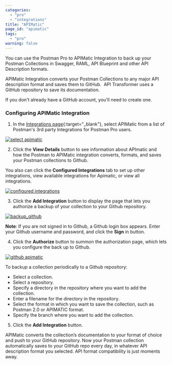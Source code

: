 ```yaml
---
categories:
  - "pro"
  - "integrations"
title: "APIMatic"
page_id: "apimatic"
tags: 
  - "pro"
warning: false
---
```


You can use the Postman Pro to APIMatic Integration to back up your Postman Collections in Swagger, RAML, API Blueprint and other API Description formats. 

APIMatic Integration converts your Postman Collections to any major API description format and saves them to GitHub.  API Transformer uses a GitHub repository to save its documentation.  

If you don't already have a GitHub account, you'll need to create one.


### Configuring APIMatic Integration

1. In the [Integrations page](https://app.getpostman.com/dashboard/integrations){:target="_blank"}, select APIMatic from a list of Postman's 3rd party Integrations for Postman Pro users.

[![select apimatic](https://s3.amazonaws.com/postman-static-getpostman-com/postman-docs/integrations_APImatic.png)](https://s3.amazonaws.com/postman-static-getpostman-com/postman-docs/integrations_APImatic.png)

<ol start="2">
  <li>Click the <b>View Details</b> button to see information about APImatic and how the Postman to APIMatic integration converts, formats, and saves your Postman collections to Github. 
</li>
</ol>

You also can click the **Configured Integrations** tab to set up other integrations, view available integrations for Apimatic, or view all integrations.

[![configured integrations](https://s3.amazonaws.com/postman-static-getpostman-com/postman-docs/integrations-apimatic-conf-integr.png)](https://s3.amazonaws.com/postman-static-getpostman-com/postman-docs/integrations-apimatic-conf-integr.png)

<ol start="3">
  <li>Click the <b>Add Integration</b> button to display the page that lets you authorize a backup of your collection to your Github repository. 
</li>
</ol>

[![backup_github](https://s3.amazonaws.com/postman-static-getpostman-com/postman-docs/integrations_APImatic_backup_Github2.png)](https://s3.amazonaws.com/postman-static-getpostman-com/postman-docs/integrations_APImatic_backup_Github2.png)

**Note**: If you are not signed in to Github, a Github login box appears. Enter your Github username and password, and click the **Sign** in button.

<ol start="4">
  <li>Click the <b>Authorize</b> button to summon the authorization page, which lets you configure the back up to Github. 
</li>
</ol>

[![github apimatic](https://s3.amazonaws.com/postman-static-getpostman-com/postman-docs/integrations-github-authorized1.png)](https://s3.amazonaws.com/postman-static-getpostman-com/postman-docs/integrations-github-authorized1.png)

To backup a collection periodically to a Github repository:
* Select a collection.
* Select a repository.
* Specify a directory in the repository where you want to add the collection.
* Enter a filename for the directory in the repository.
* Select the format in which you want to save the collection, such as Postman 2.0 or APIMATIC format.
* Specify the branch where you want to add the collection.

<ol start="5">
  <li>Click the <b>Add Integration</b> button. 
</li>
</ol>

APIMatic converts the collection’s documentation to your format of choice and push to your GitHub repository.  Now your Postman collection automatically saves to your GitHub repo every day, in whatever API description format you selected.  API format compatibility is just moments away.


